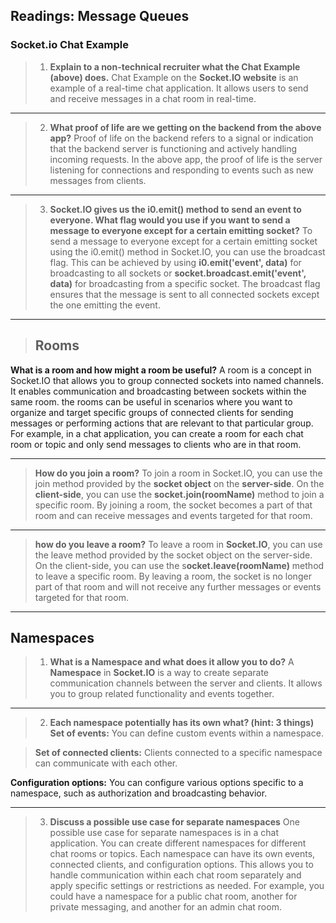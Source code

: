 ## Readings: Message Queues

### Socket.io Chat Example

>1. **Explain to a non-technical recruiter what the Chat Example (above) does.**
Chat Example on the **Socket.IO website** is an example of a real-time chat application. It allows users to send and receive messages in a chat room in real-time.

---

>2. **What proof of life are we getting on the backend from the above app?**
Proof of life on the backend refers to a signal or indication that the backend server is functioning and actively handling incoming requests. In the above app, the proof of life is the server listening for connections and responding to events such as new messages from clients.

---

>3. **Socket.IO gives us the i0.emit() method to send an event to everyone. What flag would you use if you want to send a message to everyone except for a certain emitting socket?**
To send a message to everyone except for a certain emitting socket using the i0.emit() method in Socket.IO, you can use the broadcast flag. This can be achieved by using **i0.emit('event', data)** for broadcasting to all sockets or **socket.broadcast.emit('event', data)** for broadcasting from a specific socket. The broadcast flag ensures that the message is sent to all connected sockets except the one emitting the event.

---

>## Rooms

**What is a room and how might a room be useful?**
A room is a concept in Socket.IO that allows you to group connected sockets into named channels. It enables communication and broadcasting between sockets within the same room.
the rooms can be useful in scenarios where you want to organize and target specific groups of connected clients for sending messages or performing actions that are relevant to that particular group. For example, in a chat application, you can create a room for each chat room or topic and only send messages to clients who are in that room.

---

>**How do you join a room?**
To join a room in Socket.IO, you can use the join method provided by the **socket object** on the **server-side**.
On the **client-side**, you can use the **socket.join(roomName)** method to join a specific room.
By joining a room, the socket becomes a part of that room and can receive messages and events targeted for that room.

---

>**how do you leave a room?**
To leave a room in **Socket.IO**, you can use the leave method provided by the socket object on the server-side.
On the client-side, you can use the s**ocket.leave(roomName)** method to leave a specific room.
By leaving a room, the socket is no longer part of that room and will not receive any further messages or events targeted for that room.

---

## Namespaces

>1. **What is a Namespace and what does it allow you to do?**
A **Namespace** in **Socket.IO** is a way to create separate communication channels between the server and clients. It allows you to group related functionality and events together.

---

>2. **Each namespace potentially has its own what? (hint: 3 things)**
**Set of events:** You can define custom events within a namespace.

>**Set of connected clients:** Clients connected to a specific namespace can communicate with each other.

**Configuration options:** You can configure various options specific to a namespace, such as authorization and broadcasting behavior.

---

>3. **Discuss a possible use case for separate namespaces**
One possible use case for separate namespaces is in a chat application. You can create different namespaces for different chat rooms or topics. Each namespace can have its own events, connected clients, and configuration options. This allows you to handle communication within each chat room separately and apply specific settings or restrictions as needed. For example, you could have a namespace for a public chat room, another for private messaging, and another for an admin chat room.